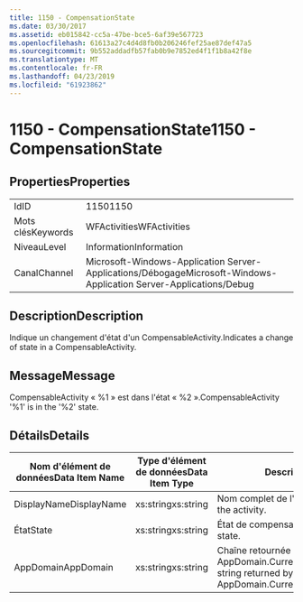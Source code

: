 ```yaml
---
title: 1150 - CompensationState
ms.date: 03/30/2017
ms.assetid: eb015842-cc5a-47be-bce5-6af39e567723
ms.openlocfilehash: 61613a27c4d4d8fb0b206246fef25ae87def47a5
ms.sourcegitcommit: 9b552addadfb57fab0b9e7852ed4f1f1b8a42f8e
ms.translationtype: MT
ms.contentlocale: fr-FR
ms.lasthandoff: 04/23/2019
ms.locfileid: "61923862"
---
```

# <a name="1150---compensationstate"></a><span data-ttu-id="4649f-102">1150 - CompensationState</span><span class="sxs-lookup"><span data-stu-id="4649f-102">1150 - CompensationState</span></span>
## <a name="properties"></a><span data-ttu-id="4649f-103">Properties</span><span class="sxs-lookup"><span data-stu-id="4649f-103">Properties</span></span>  
  
|||  
|-|-|  
|<span data-ttu-id="4649f-104">Id</span><span class="sxs-lookup"><span data-stu-id="4649f-104">ID</span></span>|<span data-ttu-id="4649f-105">1150</span><span class="sxs-lookup"><span data-stu-id="4649f-105">1150</span></span>|  
|<span data-ttu-id="4649f-106">Mots clés</span><span class="sxs-lookup"><span data-stu-id="4649f-106">Keywords</span></span>|<span data-ttu-id="4649f-107">WFActivities</span><span class="sxs-lookup"><span data-stu-id="4649f-107">WFActivities</span></span>|  
|<span data-ttu-id="4649f-108">Niveau</span><span class="sxs-lookup"><span data-stu-id="4649f-108">Level</span></span>|<span data-ttu-id="4649f-109">Information</span><span class="sxs-lookup"><span data-stu-id="4649f-109">Information</span></span>|  
|<span data-ttu-id="4649f-110">Canal</span><span class="sxs-lookup"><span data-stu-id="4649f-110">Channel</span></span>|<span data-ttu-id="4649f-111">Microsoft-Windows-Application Server-Applications/Débogage</span><span class="sxs-lookup"><span data-stu-id="4649f-111">Microsoft-Windows-Application Server-Applications/Debug</span></span>|  
  
## <a name="description"></a><span data-ttu-id="4649f-112">Description</span><span class="sxs-lookup"><span data-stu-id="4649f-112">Description</span></span>  
 <span data-ttu-id="4649f-113">Indique un changement d'état d'un CompensableActivity.</span><span class="sxs-lookup"><span data-stu-id="4649f-113">Indicates a change of state in a CompensableActivity.</span></span>  
  
## <a name="message"></a><span data-ttu-id="4649f-114">Message</span><span class="sxs-lookup"><span data-stu-id="4649f-114">Message</span></span>  
 <span data-ttu-id="4649f-115">CompensableActivity « %1 » est dans l'état « %2 ».</span><span class="sxs-lookup"><span data-stu-id="4649f-115">CompensableActivity '%1' is in the '%2' state.</span></span>  
  
## <a name="details"></a><span data-ttu-id="4649f-116">Détails</span><span class="sxs-lookup"><span data-stu-id="4649f-116">Details</span></span>  
  
|<span data-ttu-id="4649f-117">Nom d'élément de données</span><span class="sxs-lookup"><span data-stu-id="4649f-117">Data Item Name</span></span>|<span data-ttu-id="4649f-118">Type d'élément de données</span><span class="sxs-lookup"><span data-stu-id="4649f-118">Data Item Type</span></span>|<span data-ttu-id="4649f-119">Description</span><span class="sxs-lookup"><span data-stu-id="4649f-119">Description</span></span>|  
|--------------------|--------------------|-----------------|  
|<span data-ttu-id="4649f-120">DisplayName</span><span class="sxs-lookup"><span data-stu-id="4649f-120">DisplayName</span></span>|<span data-ttu-id="4649f-121">xs:string</span><span class="sxs-lookup"><span data-stu-id="4649f-121">xs:string</span></span>|<span data-ttu-id="4649f-122">Nom complet de l'activité.</span><span class="sxs-lookup"><span data-stu-id="4649f-122">The display name of the activity.</span></span>|  
|<span data-ttu-id="4649f-123">État</span><span class="sxs-lookup"><span data-stu-id="4649f-123">State</span></span>|<span data-ttu-id="4649f-124">xs:string</span><span class="sxs-lookup"><span data-stu-id="4649f-124">xs:string</span></span>|<span data-ttu-id="4649f-125">État de compensation.</span><span class="sxs-lookup"><span data-stu-id="4649f-125">The compensation state.</span></span>|  
|<span data-ttu-id="4649f-126">AppDomain</span><span class="sxs-lookup"><span data-stu-id="4649f-126">AppDomain</span></span>|<span data-ttu-id="4649f-127">xs:string</span><span class="sxs-lookup"><span data-stu-id="4649f-127">xs:string</span></span>|<span data-ttu-id="4649f-128">Chaîne retournée par AppDomain.CurrentDomain.FriendlyName.</span><span class="sxs-lookup"><span data-stu-id="4649f-128">The string returned by AppDomain.CurrentDomain.FriendlyName.</span></span>|
